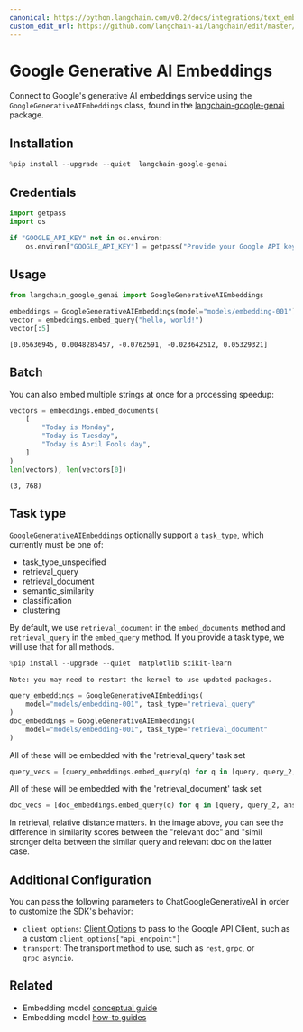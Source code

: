 ```yaml
---
canonical: https://python.langchain.com/v0.2/docs/integrations/text_embedding/google_generative_ai/
custom_edit_url: https://github.com/langchain-ai/langchain/edit/master/docs/docs/integrations/text_embedding/google_generative_ai.ipynb
---
```


# Google Generative AI Embeddings

Connect to Google's generative AI embeddings service using the `GoogleGenerativeAIEmbeddings` class, found in the [langchain-google-genai](https://pypi.org/project/langchain-google-genai/) package.

## Installation

```python
%pip install --upgrade --quiet  langchain-google-genai
```

## Credentials

```python
import getpass
import os

if "GOOGLE_API_KEY" not in os.environ:
    os.environ["GOOGLE_API_KEY"] = getpass("Provide your Google API key here")
```

## Usage

```python
from langchain_google_genai import GoogleGenerativeAIEmbeddings

embeddings = GoogleGenerativeAIEmbeddings(model="models/embedding-001")
vector = embeddings.embed_query("hello, world!")
vector[:5]
```

```output
[0.05636945, 0.0048285457, -0.0762591, -0.023642512, 0.05329321]
```

## Batch

You can also embed multiple strings at once for a processing speedup:

```python
vectors = embeddings.embed_documents(
    [
        "Today is Monday",
        "Today is Tuesday",
        "Today is April Fools day",
    ]
)
len(vectors), len(vectors[0])
```

```output
(3, 768)
```

## Task type
`GoogleGenerativeAIEmbeddings` optionally support a `task_type`, which currently must be one of:

- task_type_unspecified
- retrieval_query
- retrieval_document
- semantic_similarity
- classification
- clustering

By default, we use `retrieval_document` in the `embed_documents` method and `retrieval_query` in the `embed_query` method. If you provide a task type, we will use that for all methods.

```python
%pip install --upgrade --quiet  matplotlib scikit-learn
```
```output
Note: you may need to restart the kernel to use updated packages.
```

```python
query_embeddings = GoogleGenerativeAIEmbeddings(
    model="models/embedding-001", task_type="retrieval_query"
)
doc_embeddings = GoogleGenerativeAIEmbeddings(
    model="models/embedding-001", task_type="retrieval_document"
)
```

All of these will be embedded with the 'retrieval_query' task set
```python
query_vecs = [query_embeddings.embed_query(q) for q in [query, query_2, answer_1]]
```
All of these will be embedded with the 'retrieval_document' task set
```python
doc_vecs = [doc_embeddings.embed_query(q) for q in [query, query_2, answer_1]]
```

In retrieval, relative distance matters. In the image above, you can see the difference in similarity scores between the "relevant doc" and "simil stronger delta between the similar query and relevant doc on the latter case.

## Additional Configuration

You can pass the following parameters to ChatGoogleGenerativeAI in order to customize the SDK's behavior:

- `client_options`: [Client Options](https://googleapis.dev/python/google-api-core/latest/client_options.html#module-google.api_core.client_options) to pass to the Google API Client, such as a custom `client_options["api_endpoint"]`
- `transport`: The transport method to use, such as `rest`, `grpc`, or `grpc_asyncio`.

## Related

- Embedding model [conceptual guide](/docs/concepts/#embedding-models)
- Embedding model [how-to guides](/docs/how_to/#embedding-models)
